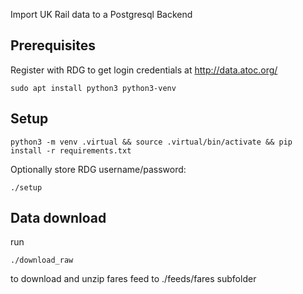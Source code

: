 Import UK Rail data to a Postgresql Backend

## Prerequisites

Register with RDG to get login credentials at http://data.atoc.org/

```
sudo apt install python3 python3-venv

```
## Setup

```
python3 -m venv .virtual && source .virtual/bin/activate && pip install -r requirements.txt
```
Optionally store RDG username/password:

```
./setup
```


## Data download

run
```
./download_raw
```
to download and unzip fares feed to ./feeds/fares subfolder